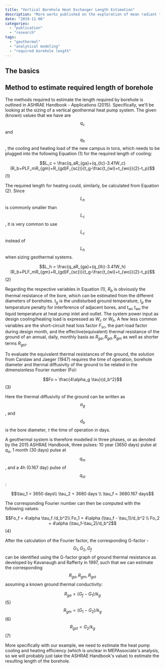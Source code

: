 ```yaml
---
title: "Vertical Borehole Heat Exchanger Length Estimation"
description: "More works published on the exploration of mean radiant temperature!"
date: "2019-11-06"
categories:
  - "publication"
  - "research"
tags:
  - "geothermal"
  - "analytical modeling"
  - "required borehole length"
---
```

The basics
-------------------------


Method to estimate required length of borehole
-------------------------
The methods required to estimate the length required by borehole is outlined in ASHRAE Handbook - Applications (2015). Specifically, we'll be looking at the sizing of a vertical geothermal heat pump system. The given (known) values that we have are $$q_c$$ and $$q_h$$, the cooling and heating load of the new campus in tons, which needs to be plugged into the following Equation (1) for the required length of cooling:

$$L_c = \frac{q_aR_{ga}+(q_{lc}-3.41W_c)(R_b+PLF_mR_{gm}+R_{gd}F_{sc})}{t_g-\frac{t_{wi}+t_{wo}}{2}-t_p}$$ (1)

The required length for heating could, similarly, be calculated from Equation (2). Since $$L_h$$ is commonly smaller than $$L_c$$, it is very common to use $$L_c$$ instead of $$L_h$$ when sizing geothermal systems. 

$$L_h = \frac{q_aR_{ga}+(q_{lh}-3.41W_h)(R_b+PLF_mR_{gm}+R_{gd}F_{sc})}{t_g-\frac{t_{wi}+t_{wo}}{2}-t_p}$$ (2)

Regarding the respective variables in Equation (1), $R_b$ is obviously the thermal resistance of the bore, which can be estimated from the different diameters of boreholes. $t_g$ is the undisturbed ground temperature, $t_p$ the temperature penalty for interference of adjacent bores, and $t_{wi},t_{wo}$ the liquid temperature at heat pump inlet and outlet. The system power input as design cooling/heating load is expressed as $W_c$ or $W_h$. A few less common variables are the short-circuit heat loss factor $F_{sc}$, the part-load factor during design month, and the effective(equivalent) thermal resistance of the ground of an annual, daily, monthly basis as $R_{ga},R_{gd},R_{gm}$ as well as shorter terms $R_{gst}$. 

To evaluate the equivalent thermal resistances of the ground, the solution from Carslaw and Jaeger (1947) requires the time of operation, borehole diameter and thermal diffusivity of the ground to be related in the dimensionless Fourier number (Fo):

$$Fo = \frac{4\alpha_g \tau}{d_b^2}$$    (3)

Here the thermal diffusivity of the ground can be written as $$\alpha_g$$, and $$d_b$$ is the bore diameter, $\tau$ the time of operation in days. 

A geothermal system is therefore modelled in three phases, or as denoted by the 2015 ASHRAE Handbook, three pulses: 10 year (3650 days) pulse at $q_a$, 1 month (30 days) pulse at $$q_m$$, and a 4h (0.167 day) pulse of $$q_{st}$$:

$$\tau_1 = 3650 days\\ \tau_2 = 3680 days \\ \tau_f = 3680.167 days$$

The corresponding Fourier number can then be computed with the following values:

$$Fo_f = 4\alpha \tau_f /d_b^2\\ Fo_1 = 4\alpha (\tau_f - \tau_1)/d_b^2 \\ Fo_2 = 4\alpha (\tau_f-\tau_2)/d_b^2$$    (4)

After the calculation of the Fourier factor, the corresponding G-factor - $$G_1, G_2, G_f$$can be identified using the G-factor graph of ground thermal resistance as developed by Kavanaugh and Rafferty in 1997, such that we can estimate the corresponding $$R_{ga}, R_{gm},R_{gst}$$ assuming a known ground thermal conductivity:

$$R_{ga} = (G_f - G_1)/k_g$$     (5)
$$R_{gm} = (G_1 - G_2)/k_g$$     (6)
$$R_{gst} = G_2/k_g$$            (7)

More specifically with our example, we need to estimate the heat pump cooling and heating efficiency (which is unclear in MEPAssociate's analysis, so we will probably just take the ASHRAE Handbook's value) to estimate the resulting length of the borehole. 

